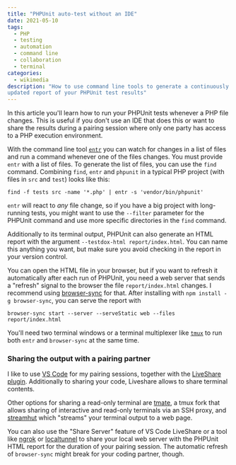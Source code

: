 ```yaml
---
title: "PHPUnit auto-test without an IDE"
date: 2021-05-10
tags:
  - PHP
  - testing
  - automation
  - command line
  - collaboration
  - terminal
categories:
  - wikimedia
description: "How to use command line tools to generate a continuously
updated report of your PHPUnit test results"
---
```


In this article you'll learn how to run your PHPUnit tests whenever a PHP file
changes. This is useful if you don't use an IDE that does this or want to
share the results during a pairing session where only one party has access
to a PHP execution environment.

With the command line tool [`entr`](http://eradman.com/entrproject/) you
can watch for changes in a list of files and run a command whenever one of
the files changes. You must provide `entr` with a list of files. To
generate the list of files, you can use the `find` command. Combining
`find`, `entr` and `phpunit` in a typical PHP project (with files in `src`
and `test`) looks like this:

```shell
find -f tests src -name '*.php' | entr -s 'vendor/bin/phpunit'
```

`entr` will react to *any* file change, so if you have a big project with
long-running tests, you might want to use the `--filter` parameter for the
PHPUnit command and use more specific directories in the `find` command.

Additionally to its terminal output, PHPUnit can also generate an HTML
report with the argument `--testdox-html report/index.html`. You can name
this anything you want, but make sure you avoid checking in the report in
your version control.

You can open the HTML file in your browser, but if you want to refresh it
automatically after each run of PHPUnit, you need a web server that sends
a "refresh" signal to the browser the file `report/index.html` changes.
I recommend using [browser-sync](https://browsersync.io/) for that. After
installing with `npm install -g browser-sync`, you can serve the report with

```shell
browser-sync start --server --serveStatic web --files report/index.html
```

You'll need two terminal windows or a terminal multiplexer like
[`tmux`](https://github.com/tmux/tmux/wiki) to run both `entr` and
`browser-sync` at the same time.

### Sharing the output with a pairing partner

I like to use [VS Code](https://code.visualstudio.com/) for my pairing
sessions, together with the [LiveShare
plugin](https://marketplace.visualstudio.com/items?itemName=ms-vsliveshare.vsliveshare).
Additionally to sharing your code, Liveshare
allows to share terminal contents.

Other options for sharing a read-only terminal are
[tmate](https://tmate.io/), a tmux fork that allows sharing of interactive
and read-only terminals via an SSH proxy, and
[streamhut](https://streamhut.io/) which "streams" your terminal output to
a web page.

You can also use the "Share Server" feature of VS Code LiveShare or a tool
like [ngrok](https://ngrok.com/) or
[localtunnel](https://localtunnel.github.io/www/) to share your local web
server with the PHPUnit HTML report for the duration of your pairing
session. The automatic refresh of `browser-sync` might break for your
coding partner, though.


